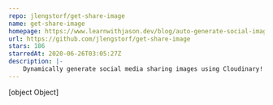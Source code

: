```yaml
---
repo: jlengstorf/get-share-image
name: get-share-image
homepage: https://www.learnwithjason.dev/blog/auto-generate-social-image/
url: https://github.com/jlengstorf/get-share-image
stars: 186
starredAt: 2020-06-26T03:05:27Z
description: |-
    Dynamically generate social media sharing images using Cloudinary! Details:
---
```


[object Object]
